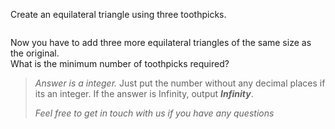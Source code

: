 <div class="markdown-content" id="problem-content">
<p>Create an equilateral triangle using three toothpicks.</p>
<p><img alt="" src="http://i.imgur.com/QZt8yKK.jpg"/></p>
<p>Now you have to add three more equilateral triangles of the same size as the original. <br/>
What is the minimum number of toothpicks required?</p>
<blockquote>
<p><em>Answer is a integer.</em>  Just put the number without any decimal places if its an integer. If the answer is Infinity, output <strong><em>Infinity</em></strong>.</p>
<p><em>Feel free to get in touch with us if you have any questions</em></p>
</blockquote>
</div>